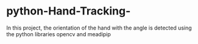 # python-Hand-Tracking-
In this project, the orientation of the hand with the angle is detected using the python libraries opencv and meadipip
